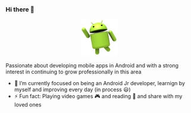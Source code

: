### Hi there 👋



<p align= center>
<img src="https://github.com/Byronpv/PlatziConf/blob/master/imagenes/android.png" width=100 height= 100> 
</p>

Passionate about developing mobile apps in Android and with a strong interest in continuing to grow professionally in this area

- 🌱 I’m currently focused on being an Android Jr developer, learnign by myself and improving every day (in process :smiley:) 
- ⚡ Fun fact:  Playing video games :video_game: and reading :notebook: and share with my loved ones

 
